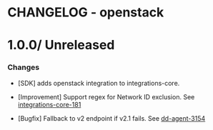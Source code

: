 # CHANGELOG - openstack

1.0.0/ Unreleased
==================

### Changes

* [SDK] adds openstack integration to integrations-core.

* [Improvement] Support regex for Network ID exclusion. See [integrations-core-181](https://github.com/DataDog/integrations-core/pull/181)

* [Bugfix] Fallback to v2 endpoint if v2.1 fails. See [dd-agent-3154](https://github.com/datadog/dd-agent/issues/3154)

